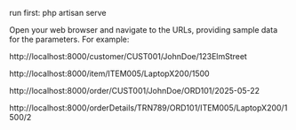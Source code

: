 run first:
php artisan serve


Open your web browser and navigate to the URLs, providing sample data for the parameters. For example:

http://localhost:8000/customer/CUST001/JohnDoe/123ElmStreet

http://localhost:8000/item/ITEM005/LaptopX200/1500

http://localhost:8000/order/CUST001/JohnDoe/ORD101/2025-05-22

http://localhost:8000/orderDetails/TRN789/ORD101/ITEM005/LaptopX200/1500/2

